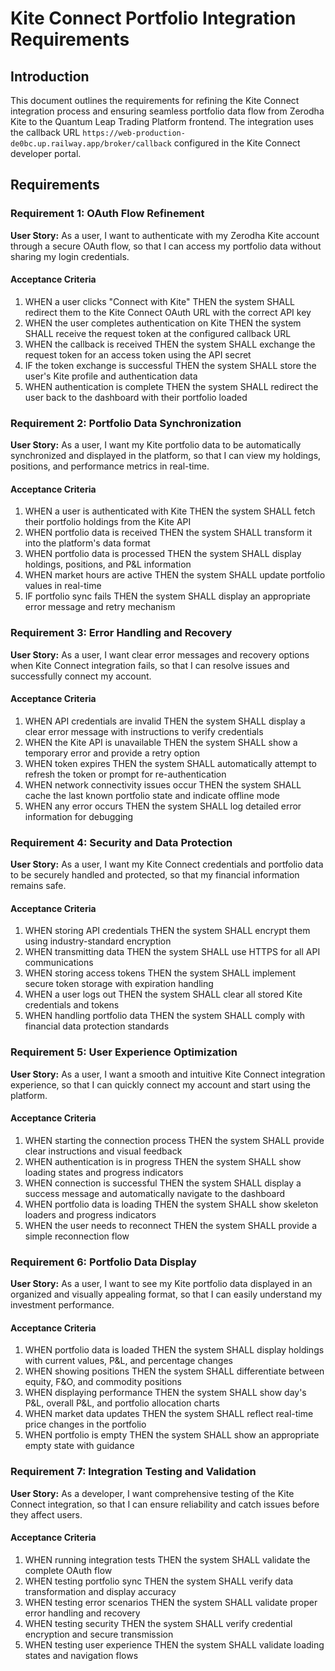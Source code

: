 # Kite Connect Portfolio Integration Requirements

## Introduction

This document outlines the requirements for refining the Kite Connect integration process and ensuring seamless portfolio data flow from Zerodha Kite to the Quantum Leap Trading Platform frontend. The integration uses the callback URL `https://web-production-de0bc.up.railway.app/broker/callback` configured in the Kite Connect developer portal.

## Requirements

### Requirement 1: OAuth Flow Refinement

**User Story:** As a user, I want to authenticate with my Zerodha Kite account through a secure OAuth flow, so that I can access my portfolio data without sharing my login credentials.

#### Acceptance Criteria

1. WHEN a user clicks "Connect with Kite" THEN the system SHALL redirect them to the Kite Connect OAuth URL with the correct API key
2. WHEN the user completes authentication on Kite THEN the system SHALL receive the request token at the configured callback URL
3. WHEN the callback is received THEN the system SHALL exchange the request token for an access token using the API secret
4. IF the token exchange is successful THEN the system SHALL store the user's Kite profile and authentication data
5. WHEN authentication is complete THEN the system SHALL redirect the user back to the dashboard with their portfolio loaded

### Requirement 2: Portfolio Data Synchronization

**User Story:** As a user, I want my Kite portfolio data to be automatically synchronized and displayed in the platform, so that I can view my holdings, positions, and performance metrics in real-time.

#### Acceptance Criteria

1. WHEN a user is authenticated with Kite THEN the system SHALL fetch their portfolio holdings from the Kite API
2. WHEN portfolio data is received THEN the system SHALL transform it into the platform's data format
3. WHEN portfolio data is processed THEN the system SHALL display holdings, positions, and P&L information
4. WHEN market hours are active THEN the system SHALL update portfolio values in real-time
5. IF portfolio sync fails THEN the system SHALL display an appropriate error message and retry mechanism

### Requirement 3: Error Handling and Recovery

**User Story:** As a user, I want clear error messages and recovery options when Kite Connect integration fails, so that I can resolve issues and successfully connect my account.

#### Acceptance Criteria

1. WHEN API credentials are invalid THEN the system SHALL display a clear error message with instructions to verify credentials
2. WHEN the Kite API is unavailable THEN the system SHALL show a temporary error and provide a retry option
3. WHEN token expires THEN the system SHALL automatically attempt to refresh the token or prompt for re-authentication
4. WHEN network connectivity issues occur THEN the system SHALL cache the last known portfolio state and indicate offline mode
5. WHEN any error occurs THEN the system SHALL log detailed error information for debugging

### Requirement 4: Security and Data Protection

**User Story:** As a user, I want my Kite Connect credentials and portfolio data to be securely handled and protected, so that my financial information remains safe.

#### Acceptance Criteria

1. WHEN storing API credentials THEN the system SHALL encrypt them using industry-standard encryption
2. WHEN transmitting data THEN the system SHALL use HTTPS for all API communications
3. WHEN storing access tokens THEN the system SHALL implement secure token storage with expiration handling
4. WHEN a user logs out THEN the system SHALL clear all stored Kite credentials and tokens
5. WHEN handling portfolio data THEN the system SHALL comply with financial data protection standards

### Requirement 5: User Experience Optimization

**User Story:** As a user, I want a smooth and intuitive Kite Connect integration experience, so that I can quickly connect my account and start using the platform.

#### Acceptance Criteria

1. WHEN starting the connection process THEN the system SHALL provide clear instructions and visual feedback
2. WHEN authentication is in progress THEN the system SHALL show loading states and progress indicators
3. WHEN connection is successful THEN the system SHALL display a success message and automatically navigate to the dashboard
4. WHEN portfolio data is loading THEN the system SHALL show skeleton loaders and progress indicators
5. WHEN the user needs to reconnect THEN the system SHALL provide a simple reconnection flow

### Requirement 6: Portfolio Data Display

**User Story:** As a user, I want to see my Kite portfolio data displayed in an organized and visually appealing format, so that I can easily understand my investment performance.

#### Acceptance Criteria

1. WHEN portfolio data is loaded THEN the system SHALL display holdings with current values, P&L, and percentage changes
2. WHEN showing positions THEN the system SHALL differentiate between equity, F&O, and commodity positions
3. WHEN displaying performance THEN the system SHALL show day's P&L, overall P&L, and portfolio allocation charts
4. WHEN market data updates THEN the system SHALL reflect real-time price changes in the portfolio
5. WHEN portfolio is empty THEN the system SHALL show an appropriate empty state with guidance

### Requirement 7: Integration Testing and Validation

**User Story:** As a developer, I want comprehensive testing of the Kite Connect integration, so that I can ensure reliability and catch issues before they affect users.

#### Acceptance Criteria

1. WHEN running integration tests THEN the system SHALL validate the complete OAuth flow
2. WHEN testing portfolio sync THEN the system SHALL verify data transformation and display accuracy
3. WHEN testing error scenarios THEN the system SHALL validate proper error handling and recovery
4. WHEN testing security THEN the system SHALL verify credential encryption and secure transmission
5. WHEN testing user experience THEN the system SHALL validate loading states and navigation flows